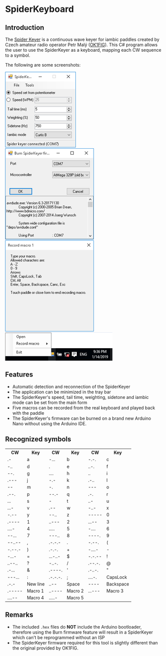 SpiderKeyboard
==============

Introduction
------------

The [Spider Keyer](http://ok1fig.nagano.cz/SpiderKeyer/SpiderKeyer.htm) is a continuous wave keyer for iambic paddles created by Czech amateur radio operator Petr Mal&yacute; ([OK1FIG](https://www.qrz.com/lookup/OK1FIG)).
This C# program allows the user to use the SpiderKeyer as a keyboard, mapping each CW sequence to a symbol.

The following are some screenshots:

![Main form](Screenshots/Main.png "Main form")
<br />
![Burn form](Screenshots/Burn.png "Burn firmware form")
<br />
![Record macro form](Screenshots/Macro.png "Record macro form")
<br />
![Tray icon](Screenshots/TrayIcon.png "Tray icon")

Features
--------

- Automatic detection and reconnection of the SpiderKeyer
- The application can be minimized in the tray bar
- The SpiderKeyer's speed, tail time, weighting, sidetone and iambic mode can be set from the main form
- Five macros can be recorded from the real keyboard and played back with the paddle
- The SpiderKeyer's firmware can be burned on a brand new Arduino Nano without using the Arduino IDE.

Recognized symbols
------------------

<table>
<tr><th>CW</th><th>Key</th><th>CW</th><th>Key</th><th>CW</th><th>Key</th></tr>
<tr><td>.-</td><td>a</td>
<td>-...</td><td>b</td>
<td>-.-.</td><td>c</td></tr>
<tr><td>-..</td><td>d</td>
<td>.</td><td>e</td>
<td>..-.</td><td>f</td></tr>
<tr><td>--.</td><td>g</td>
<td>....</td><td>h</td>
<td>..</td><td>i</td></tr>
<tr><td>.---</td><td>j</td>
<td>-.-</td><td>k</td>
<td>.-..</td><td>l</td></tr>
<tr><td>--</td><td>m</td>
<td>-.</td><td>n</td>
<td>---</td><td>o</td></tr>
<tr><td>.--.</td><td>p</td>
<td>--.-</td><td>q</td>
<td>.-.</td><td>r</td></tr>
<tr><td>...</td><td>s</td>
<td>-</td><td>t</td>
<td>..-</td><td>u</td></tr>
<tr><td>...-</td><td>v</td>
<td>.--</td><td>w</td>
<td>-..-</td><td>x</td></tr>
<tr><td>-.--</td><td>y</td>
<td>--..</td><td>z</td>
<td>-----</td><td>0</td></tr>
<tr><td>.----</td><td>1</td>
<td>..---</td><td>2</td>
<td>...--</td><td>3</td></tr>
<tr><td>....-</td><td>4</td>
<td>.....</td><td>5</td>
<td>-....</td><td>6</td></tr>
<tr><td>--...</td><td>7</td>
<td>---..</td><td>8</td>
<td>----.</td><td>9</td></tr>
<tr><td>--..--</td><td>,</td>
<td>.-.-.-</td><td>.</td>
<td>-.--.</td><td>(</td></tr>
<tr><td>-.--.-</td><td>)</td>
<td>.-.-.</td><td>+</td>
<td>-....-</td><td>-</td></tr>
<tr><td>-...-</td><td>=</td>
<td>...-..-</td><td>$</td>
<td>-.-.--</td><td>!</td></tr>
<tr><td>..--..</td><td>?</td>
<td>-..-.</td><td>/</td>
<td>.--.-.</td><td>@</td></tr>
<tr><td>.-...</td><td>&amp;</td>
<td>.----.</td><td>'</td>
<td>.-..-.</td><td>"</td></tr>
<tr><td>---...</td><td>:</td>
<td>.-.-.-.</td><td>;</td>
<td>....-.</td><td>CapsLock</td></tr>
<tr><td>.-.-</td><td>New line</td>
<td>..--</td><td>Space</td>
<td>----</td><td>Backspace</td></tr>
<tr><td>.-----</td><td>Macro 1</td>
<td>..----</td><td>Macro 2</td>
<td>...---</td><td>Macro 3</td></tr>
<tr><td>....--</td><td>Macro 4</td>
<td>.....-</td><td>Macro 5</td>
<td></td><td></td></tr>
</table>

Remarks
-------

- The included `.hex` files do **NOT** include the Arduino bootloader, therefore using the Burn firmware feature will result in a SpiderKeyer which can't be reprogrammed without an ISP
- The SpiderKeyer firmware required for this tool is slightly different than the original provided by OK1FIG.